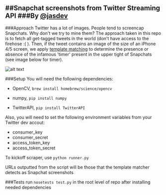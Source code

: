 ##Snapchat screenshots from Twitter Streaming API
###By [@jasdev](https://twitter.com/jasdev)
---

###Approach
Twitter has a lot of images. People tend to screencap Snapchats. Why don't we try to mine them? The approach taken in this repo is to fetch all get-tagged tweets in the world (don't have access to the firehose :( ). Then, if the tweet contains an image of the size of an iPhone 4/5 screen, we apply [template matching](http://opencv-python-tutroals.readthedocs.org/en/latest/py_tutorials/py_imgproc/py_template_matching/py_template_matching.html) to determine the presence or absence of the infamous 'timer' present in the upper tight of Snapchats (see image below for timer).

![alt text](http://i.imgur.com/0HUaqBG.png "Notice timer in upper right")

###Setup
You will need the following dependencies:


* OpenCV, `brew install homebrew/science/opencv`


* numpy, `pip install numpy`


* TwitterAPI, `pip install TwitterAPI`


Also, you will need to set the following environment variables from your Twitter dev accout:


* consumer_key
* consumer_secret
* access_token_key
* access_token_secret


To kickoff scraper, use `python runner.py`


URLs outputted from the script will be those that the template matcher detects as Snapchat screenshots


###Tests
run `nosetests test.py` in the root level of repo after installing needed dependencies